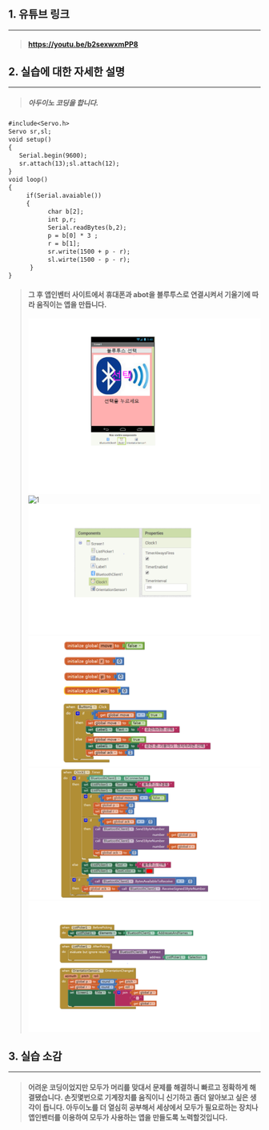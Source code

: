 ## 1. 유튜브 링크
* * *
>#### https://youtu.be/b2sexwxmPP8

## 2. 실습에 대한 자세한 설명
* * *
>##### 아두이노 코딩을 합니다.
 ```
 #include<Servo.h>
 Servo sr,sl;
 void setup()
 {
    Serial.begin(9600);
    sr.attach(13);sl.attach(12);
 }
 void loop()
 {
      if(Serial.avaiable())
      {
            char b[2];
            int p,r;
            Serial.readBytes(b,2);
            p = b[0] * 3 ;
            r = b[1];
            sr.write(1500 + p - r);
            sl.wirte(1500 - p - r);
       }
 }
```
>#### 그 후 앱인벤터 사이트에서 휴대폰과 abot을 블루투스로 연결시켜서 기울기에 따라 움직이는 앱을 만듭니다.
>![1](/img/bluetooth.png)
>![1](/img/bluetooth1.png)
>![1](/img/bluetooth2.png)
>![1](/img/bluetooth3.png)
>![1](/img/bluetooth4.png)
>![1](/img/bluetooth5.png)


## 3. 실습 소감
* * *
>#### 어려운 코딩이었지만 모두가 머리를 맞대서 문제를 해결하니 빠르고 정확하게 해결됐습니다. 손짓몇번으로 기계장치를 움직이니 신기하고 좀더 알아보고 싶은 생각이 듭니다. 아두이노를 더 열심히 공부해서 세상에서 모두가 필요로하는 장치나 앱인벤터를 이용하여 모두가 사용하는 앱을 만들도록 노력할것입니다.
